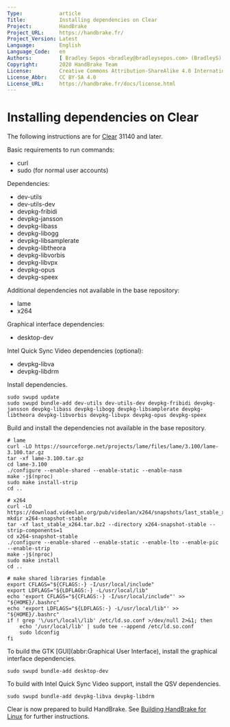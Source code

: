 ```yaml
---
Type:            article
Title:           Installing dependencies on Clear
Project:         HandBrake
Project_URL:     https://handbrake.fr/
Project_Version: Latest
Language:        English
Language_Code:   en
Authors:         [ Bradley Sepos <bradley@bradleysepos.com> (BradleyS) ]
Copyright:       2020 HandBrake Team
License:         Creative Commons Attribution-ShareAlike 4.0 International
License_Abbr:    CC BY-SA 4.0
License_URL:     https://handbrake.fr/docs/license.html
---
```


Installing dependencies on Clear
================================

The following instructions are for [Clear](https://clearlinux.org) 31140 and later.

Basic requirements to run commands:

- curl
- sudo (for normal user accounts)

Dependencies:

- dev-utils
- dev-utils-dev
- devpkg-fribidi
- devpkg-jansson
- devpkg-libass
- devpkg-libogg
- devpkg-libsamplerate
- devpkg-libtheora
- devpkg-libvorbis
- devpkg-libvpx
- devpkg-opus
- devpkg-speex

Additional dependencies not available in the base repository:

- lame
- x264

Graphical interface dependencies:

- desktop-dev

Intel Quick Sync Video dependencies (optional):

- devpkg-libva
- devpkg-libdrm

Install dependencies.

    sudo swupd update
    sudo swupd bundle-add dev-utils dev-utils-dev devpkg-fribidi devpkg-jansson devpkg-libass devpkg-libogg devpkg-libsamplerate devpkg-libtheora devpkg-libvorbis devpkg-libvpx devpkg-opus devpkg-speex

Build and install the dependencies not available in the base repository.

    # lame
    curl -LO https://sourceforge.net/projects/lame/files/lame/3.100/lame-3.100.tar.gz
    tar -xf lame-3.100.tar.gz
    cd lame-3.100
    ./configure --enable-shared --enable-static --enable-nasm
    make -j$(nproc)
    sudo make install-strip
    cd ..

    # x264
    curl -LO https://download.videolan.org/pub/videolan/x264/snapshots/last_stable_x264.tar.bz2
    mkdir x264-snapshot-stable
    tar -xf last_stable_x264.tar.bz2 --directory x264-snapshot-stable --strip-components=1
    cd x264-snapshot-stable
    ./configure --enable-shared --enable-static --enable-lto --enable-pic --enable-strip
    make -j$(nproc)
    sudo make install
    cd ..

    # make shared libraries findable
    export CFLAGS="${CFLAGS:-} -I/usr/local/include"
    export LDFLAGS="${LDFLAGS:-} -L/usr/local/lib"
    echo 'export CFLAGS="${CFLAGS:-} -I/usr/local/include"' >> "${HOME}/.bashrc"
    echo 'export LDFLAGS="${LDFLAGS:-} -L/usr/local/lib"' >> "${HOME}/.bashrc"
    if ! grep '\/usr\/local\/lib' /etc/ld.so.conf >/dev/null 2>&1; then
        echo '/usr/local/lib' | sudo tee --append /etc/ld.so.conf
        sudo ldconfig
    fi

To build the GTK [GUI](abbr:Graphical User Interface), install the graphical interface dependencies.

    sudo swupd bundle-add desktop-dev

To build with Intel Quick Sync Video support, install the QSV dependencies.

    sudo swupd bundle-add devpkg-libva devpkg-libdrm

Clear is now prepared to build HandBrake. See [Building HandBrake for Linux](build-linux.html) for further instructions.
